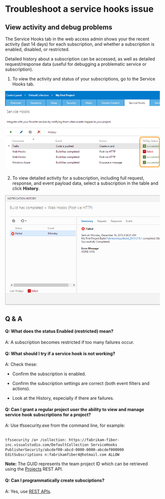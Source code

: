 <properties
	pageTitle="Troubleshoot a service hooks issue"
  description="Troubleshoot a service hooks issue"
  services="visual-studio-online"
  documentationCenter = ""
  authors="terryaustin"
  manager="terryaustin"
  editor="terryaustin" /> 


# Troubleshoot a service hooks issue



## View activity and debug problems





The Service Hooks tab in the web access admin shows your the recent activity (last 14 days)
for each subscription, and whether a subscription is enabled, disabled, or restricted.







Detailed history about a subscription can be accessed,
as well as detailed request/response data
(useful for debugging a problematic service or subscription).





1. To view the activity and status of your subscriptions,
go to the Service Hooks tab.







![View the activity](./media/troubleshoot-service-hooks-vs/service-hooks.png)

2. To view detailed activity for a subscription, including full request, response,
and event payload data, select a subscription in the table and click **History**.







![View detailed activity for a subscriptions](./media/troubleshoot-service-hooks-vs/detailed-activity.png)



## Q &amp; A



#### Q: What does the status Enabled (restricted) mean?





A: A subscription becomes restricted if too many failures occur.





#### Q: What should I try if a service hook is not working?





A: Check these:





- Confirm the subscription is enabled.

- Confirm the subscription settings are correct (both event filters and actions).

- Look at the History, especially if there are failures.



#### Q: Can I grant a regular project user the ability to view and manage service hook subscriptions for a project?





A: Use tfssecurity.exe from the command line, for example:





```

tfssecurity /a+ /collection: https://fabrikam-fiber-inc.visualstudio.com/DefaultCollection ServiceHooks PublisherSecurity/abcdef00-abcd-0000-0000-abcdef000000 EditSubscriptions n:fabrikamfiber4@hotmail.com ALLOW

```





**Note:** The GUID represents the team project ID which can be retrieved using the [Projects](https://www.visualstudio.com/integrate/api/tfs/projects) REST API.





#### Q: Can I programmatically create subsciptions?





A: Yes, use [REST APIs](https://www.visualstudio.com/integrate/get-started/service-hooks/create-subscription).

